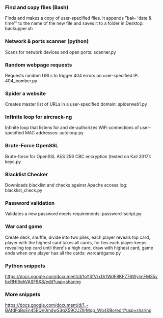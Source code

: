 ### Find and copy files (Bash)
Finds and makes a copy of user-specified files. It appends "bak- 'date & time'" to the name of the new file and saves it to a folder in Desktop: backupper.sh

### Network & ports scanner (python)
Scans for network devices and open ports: scanner.py 

### Random webpage requests
Requests random URLs to trigger 404 errors on user-specified IP: 404_bomber.py

### Spider a website
Creates master list of URLs in a user-specified domain: spiderweb1.py

### Infinite loop for aircrack-ng
Infinite loop that listens for and de-authorizes WiFi connections of user-specified MAC addresses: autoloop.py

### Brute-Force OpenSSL
Brute-force for OpenSSL AES 256 CBC encryption (tested on Kali 2017): keyc.py

### Blacklist Checker
Downloads blacklist and checks against Apache access log: blacklist_check.py  

### Password validation 
Validates a new password meets requirements: password-script.py

### War card game
Create deck, shuffle, divide into two piles, each player reveals top card, player with the highest card takes all cards, for ties each player keeps revealing top card until there's a high card, draw with highest card, game ends when one player has all the cards: warcardgame.py

### Python snippets
https://docs.google.com/document/d/1oYSfVrxDr1WdF8KF776WylmFM35vbcRHI6qhVASF8X8/edit?usp=sharing

### More snippets
https://docs.google.com/document/d/1_-BAfdFqBoEn45EQn0mdwS3qX59CUZlIrMqp_Wb40Bo/edit?usp=sharing

